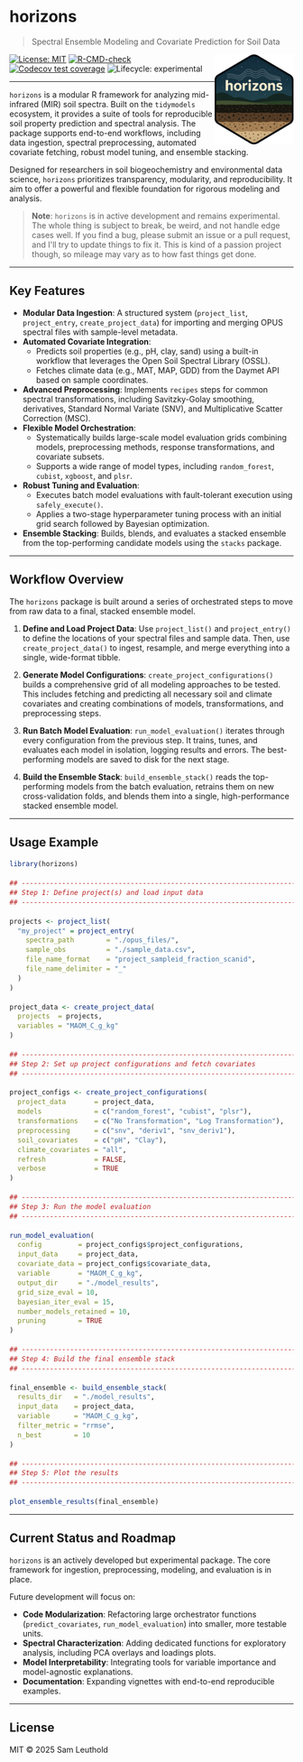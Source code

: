 # horizons

> Spectral Ensemble Modeling and Covariate Prediction for Soil Data

<img src="man/figures/logo.png" align="right" width="140"/>

[![License: MIT](https://img.shields.io/badge/License-MIT-yellow.svg)](LICENSE.md)
[![R-CMD-check](https://img.shields.io/badge/R--CMD--check-passing-green)](https://github.com/S-Leuthold/horizons/actions)
[![Codecov test coverage](https://codecov.io/gh/S-Leuthold/horizons/branch/main/graph/badge.svg)](https://codecov.io/gh/S-Leuthold/horizons?branch=main)
![Lifecycle: experimental](https://img.shields.io/badge/lifecycle-experimental-orange.svg)

---

`horizons` is a modular R framework for analyzing mid-infrared (MIR) soil spectra. Built on the `tidymodels` ecosystem, it provides a suite of tools for reproducible soil property prediction and spectral analysis. The package supports end-to-end workflows, including data ingestion, spectral preprocessing, automated covariate fetching, robust model tuning, and ensemble stacking.

Designed for researchers in soil biogeochemistry and environmental data science, `horizons` prioritizes transparency, modularity, and reproducibility. It aim to offer a powerful and flexible foundation for rigorous modeling and analysis.

> **Note**: `horizons` is in active development and remains experimental. The whole thing is subject to break, be weird, and not handle edge cases well. If you find a bug, please submit an issue or a pull request, and I'll try to update things to fix it. This is kind of a passion project though, so mileage may vary as to how fast things get done.

---

## Key Features

-   **Modular Data Ingestion**: A structured system (`project_list`, `project_entry`, `create_project_data`) for importing and merging OPUS spectral files with sample-level metadata.
-   **Automated Covariate Integration**:
    -   Predicts soil properties (e.g., pH, clay, sand) using a built-in workflow that leverages the Open Soil Spectral Library (OSSL).
    -   Fetches climate data (e.g., MAT, MAP, GDD) from the Daymet API based on sample coordinates.
-   **Advanced Preprocessing**: Implements `recipes` steps for common spectral transformations, including Savitzky-Golay smoothing, derivatives, Standard Normal Variate (SNV), and Multiplicative Scatter Correction (MSC).
-   **Flexible Model Orchestration**:
    -   Systematically builds large-scale model evaluation grids combining models, preprocessing methods, response transformations, and covariate subsets.
    -   Supports a wide range of model types, including `random_forest`, `cubist`, `xgboost`, and `plsr`.
-   **Robust Tuning and Evaluation**:
    -   Executes batch model evaluations with fault-tolerant execution using `safely_execute()`.
    -   Applies a two-stage hyperparameter tuning process with an initial grid search followed by Bayesian optimization.
-   **Ensemble Stacking**: Builds, blends, and evaluates a stacked ensemble from the top-performing candidate models using the `stacks` package.

---

## Workflow Overview

The `horizons` package is built around a series of orchestrated steps to move from raw data to a final, stacked ensemble model.

1.  **Define and Load Project Data**:
    Use `project_list()` and `project_entry()` to define the locations of your spectral files and sample data. Then, use `create_project_data()` to ingest, resample, and merge everything into a single, wide-format tibble.

2.  **Generate Model Configurations**:
    `create_project_configurations()` builds a comprehensive grid of all modeling approaches to be tested. This includes fetching and predicting all necessary soil and climate covariates and creating combinations of models, transformations, and preprocessing steps.

3.  **Run Batch Model Evaluation**:
    `run_model_evaluation()` iterates through every configuration from the previous step. It trains, tunes, and evaluates each model in isolation, logging results and errors. The best-performing models are saved to disk for the next stage.

4.  **Build the Ensemble Stack**:
    `build_ensemble_stack()` reads the top-performing models from the batch evaluation, retrains them on new cross-validation folds, and blends them into a single, high-performance stacked ensemble model.

---

## Usage Example

```r
library(horizons)

## -----------------------------------------------------------------------------
## Step 1: Define project(s) and load input data
## -----------------------------------------------------------------------------

projects <- project_list(
  "my_project" = project_entry(
    spectra_path        = "./opus_files/",
    sample_obs          = "./sample_data.csv",
    file_name_format    = "project_sampleid_fraction_scanid",
    file_name_delimiter = "_"
  )
)

project_data <- create_project_data(
  projects  = projects,
  variables = "MAOM_C_g_kg"
)

## -----------------------------------------------------------------------------
## Step 2: Set up project configurations and fetch covariates
## -----------------------------------------------------------------------------

project_configs <- create_project_configurations(
  project_data       = project_data,
  models             = c("random_forest", "cubist", "plsr"),
  transformations    = c("No Transformation", "Log Transformation"),
  preprocessing      = c("snv", "deriv1", "snv_deriv1"),
  soil_covariates    = c("pH", "Clay"),
  climate_covariates = "all",
  refresh            = FALSE,
  verbose            = TRUE
)

## -----------------------------------------------------------------------------
## Step 3: Run the model evaluation
## -----------------------------------------------------------------------------

run_model_evaluation(
  config         = project_configs$project_configurations,
  input_data     = project_data,
  covariate_data = project_configs$covariate_data,
  variable       = "MAOM_C_g_kg",
  output_dir     = "./model_results",
  grid_size_eval = 10,
  bayesian_iter_eval = 15,
  number_models_retained = 10,
  pruning        = TRUE
)

## -----------------------------------------------------------------------------
## Step 4: Build the final ensemble stack
## -----------------------------------------------------------------------------

final_ensemble <- build_ensemble_stack(
  results_dir   = "./model_results",
  input_data    = project_data,
  variable      = "MAOM_C_g_kg",
  filter_metric = "rrmse",
  n_best        = 10
)

## -----------------------------------------------------------------------------
## Step 5: Plot the results
## -----------------------------------------------------------------------------

plot_ensemble_results(final_ensemble)
```

---

## Current Status and Roadmap

`horizons` is an actively developed but experimental package. The core framework for ingestion, preprocessing, modeling, and evaluation is in place.

Future development will focus on:
-   **Code Modularization**: Refactoring large orchestrator functions (`predict_covariates`, `run_model_evaluation`) into smaller, more testable units.
-   **Spectral Characterization**: Adding dedicated functions for exploratory analysis, including PCA overlays and loadings plots.
-   **Model Interpretability**: Integrating tools for variable importance and model-agnostic explanations.
-   **Documentation**: Expanding vignettes with end-to-end reproducible examples.

---

## License

MIT © 2025 Sam Leuthold
